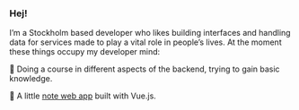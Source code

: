 ### Hej!

I’m a Stockholm based developer who likes building interfaces and handling data for services made to play a vital role in people’s lives. At the moment these things occupy my developer mind:

🔵 Doing a course in different aspects of the backend, trying to gain basic knowledge.

🔵 A little [note web app](https://github.com/kristofferlarberg/post-it) built with Vue.js.
